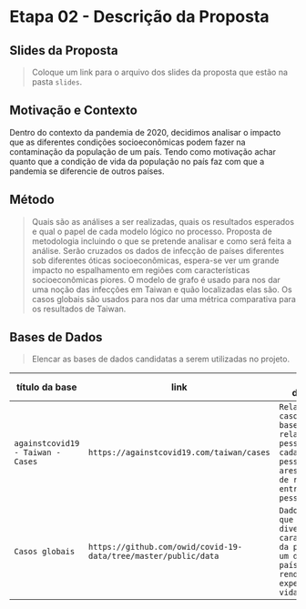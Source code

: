 # Etapa 02 - Descrição da Proposta

## Slides da Proposta

> Coloque um link para o arquivo dos slides da proposta que estão na pasta `slides`.

## Motivação e Contexto

Dentro do contexto da pandemia de 2020, decidimos analisar o impacto que as diferentes condições socioeconômicas podem fazer na contaminação da população de um país. Tendo como motivação achar quanto que a condição de vida da população no país faz com que a pandemia se diferencie de outros países.

## Método

> Quais são as análises a ser realizadas, quais os resultados esperados e qual o papel de cada modelo lógico no processo. Proposta de metodologia incluindo o que se pretende analisar e como será feita a análise.
Serão cruzados os dados de infecção de países diferentes sob diferentes óticas socioeconômicas, espera-se ver um grande impacto no espalhamento em regiões com características socioeconômicas piores. O modelo de grafo é usado para nos dar uma noção das infecções em Taiwan e quão localizadas elas são. Os casos globais são usados para nos dar uma métrica comparativa para os resultados de Taiwan.
## Bases de Dados
> Elencar as bases de dados candidatas a serem utilizadas no projeto.

título da base | link | breve descrição
----- | ----- | -----
`againstcovid19 - Taiwan - Cases` | `https://againstcovid19.com/taiwan/cases` | `Relação de casos de Taiwan baseado em relações de pessoas, em que cada nó é uma pessoa e cada aresta é o tipo de relação entre as pessoas`
`Casos globais` | `https://github.com/owid/covid-19-data/tree/master/public/data` |  `Dados globais que analisam diversas características da população de um determinado país, como renda, expectativa de vida, etc.`

